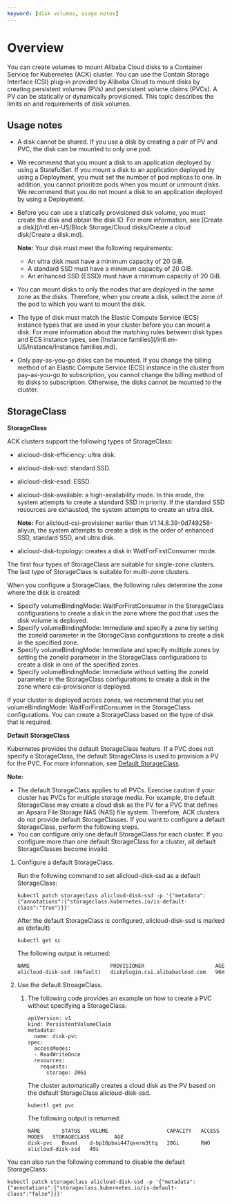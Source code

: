 ```yaml
---
keyword: [disk volumes, usage notes]
---
```


# Overview

You can create volumes to mount Alibaba Cloud disks to a Container Service for Kubernetes \(ACK\) cluster. You can use the Contain Storage Interface \(CSI\) plug-in provided by Alibaba Cloud to mount disks by creating persistent volumes \(PVs\) and persistent volume claims \(PVCs\). A PV can be statically or dynamically provisioned. This topic describes the limits on and requirements of disk volumes.

## Usage notes

-   A disk cannot be shared. If you use a disk by creating a pair of PV and PVC, the disk can be mounted to only one pod.
-   We recommend that you mount a disk to an application deployed by using a StatefulSet. If you mount a disk to an application deployed by using a Deployment, you must set the number of pod replicas to one. In addition, you cannot prioritize pods when you mount or unmount disks. We recommend that you do not mount a disk to an application deployed by using a Deployment.
-   Before you can use a statically provisioned disk volume, you must create the disk and obtain the disk ID. For more information, see [Create a disk](/intl.en-US/Block Storage/Cloud disks/Create a cloud disk/Create a disk.md).

    **Note:** Your disk must meet the following requirements:

    -   An ultra disk must have a minimum capacity of 20 GiB.
    -   A standard SSD must have a minimum capacity of 20 GiB.
    -   An enhanced SSD \(ESSD\) must have a minimum capacity of 20 GiB.
-   You can mount disks to only the nodes that are deployed in the same zone as the disks. Therefore, when you create a disk, select the zone of the pod to which you want to mount the disk.
-   The type of disk must match the Elastic Compute Service \(ECS\) instance types that are used in your cluster before you can mount a disk. For more information about the matching rules between disk types and ECS instance types, see [Instance families](/intl.en-US/Instance/Instance families.md).
-   Only pay-as-you-go disks can be mounted. If you change the billing method of an Elastic Compute Service \(ECS\) instance in the cluster from pay-as-you-go to subscription, you cannot change the billing method of its disks to subscription. Otherwise, the disks cannot be mounted to the cluster.

## StorageClass

**StorageClass**

ACK clusters support the following types of StorageClass:

-   alicloud-disk-efficiency: ultra disk.
-   alicloud-disk-ssd: standard SSD.
-   alicloud-disk-essd: ESSD.
-   alicloud-disk-available: a high-availability mode. In this mode, the system attempts to create a standard SSD in priority. If the standard SSD resources are exhausted, the system attempts to create an ultra disk.

    **Note:** For alicloud-csi-provisioner earlier than V1.14.8.39-0d749258-aliyun, the system attempts to create a disk in the order of enhanced SSD, standard SSD, and ultra disk.

-   alicloud-disk-topology: creates a disk in WaitForFirstConsumer mode.

The first four types of StorageClass are suitable for single-zone clusters. The last type of StorageClass is suitable for multi-zone clusters.

When you configure a StorageClass, the following rules determine the zone where the disk is created:

-   Specify volumeBindingMode: WaitForFirstConsumer in the StorageClass configurations to create a disk in the zone where the pod that uses the disk volume is deployed.
-   Specify volumeBindingMode: Immediate and specify a zone by setting the zoneId parameter in the StorageClass configurations to create a disk in the specified zone.
-   Specify volumeBindingMode: Immediate and specify multiple zones by setting the zoneId parameter in the StorageClass configurations to create a disk in one of the specified zones.
-   Specify volumeBindingMode: Immediate without setting the zoneId parameter in the StorageClass configurations to create a disk in the zone where csi-provisioner is deployed.

If your cluster is deployed across zones, we recommend that you set volumeBindingMode: WaitForFirstConsumer in the StorageClass configurations. You can create a StorageClass based on the type of disk that is required.

**Default StorageClass**

Kubernetes provides the default StorageClass feature. If a PVC does not specify a StorageClass, the default StorageClass is used to provision a PV for the PVC. For more information, see [Default StorageClass](https://kubernetes.io/docs/tasks/administer-cluster/change-default-storage-class/).

**Note:**

-   The default StorageClass applies to all PVCs. Exercise caution if your cluster has PVCs for multiple storage media. For example, the default StorageClass may create a cloud disk as the PV for a PVC that defines an Apsara File Storage NAS \(NAS\) file system. Therefore, ACK clusters do not provide default StorageClasses. If you want to configure a default StorageClass, perform the following steps.
-   You can configure only one default StorageClass for each cluster. If you configure more than one default StorageClass for a cluster, all default StorageClasses become invalid.

1.  Configure a default StorageClass.

    Run the following command to set alicloud-disk-ssd as a default StorageClass:

    ```
    kubectl patch storageclass alicloud-disk-ssd -p '{"metadata": {"annotations":{"storageclass.kubernetes.io/is-default-class":"true"}}}'
    ```

    After the default StorageClass is configured, alicloud-disk-ssd is marked as \(default\)

    ```
    kubectl get sc
    ```

    The following output is returned:

    ```
    NAME                          PROVISIONER                       AGE
    alicloud-disk-ssd (default)   diskplugin.csi.alibabacloud.com   96m
    ```

2.  Use the default StroageClass.

    1.  The following code provides an example on how to create a PVC without specifying a StorageClass:

        ```
        apiVersion: v1
        kind: PersistentVolumeClaim
        metadata:
          name: disk-pvc
        spec:
          accessModes:
          - ReadWriteOnce
          resources:
            requests:
              storage: 20Gi
        ```

        The cluster automatically creates a cloud disk as the PV based on the default StorageClass alicloud-disk-ssd.

        ```
        kubectl get pvc
        ```

        The following output is returned:

        ```
        NAME       STATUS   VOLUME                   CAPACITY   ACCESS MODES   STORAGECLASS        AGE
        disk-pvc   Bound    d-bp18pbai447qverm3ttq   20Gi       RWO            alicloud-disk-ssd   49s
        ```


You can also run the following command to disable the default StorageClass:

```
kubectl patch storageclass alicloud-disk-ssd -p '{"metadata": {"annotations":{"storageclass.kubernetes.io/is-default-class":"false"}}}'
```

